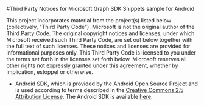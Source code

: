 #Third Party Notices for Microsoft Graph SDK Snippets sample for Android

This project incorporates material from the project(s) listed below (collectively, "Third Party Code"). Microsoft is not the original author of the Third Party Code. The original copyright notices and licenses, under which Microsoft received such Third Party Code, are set out below together with the full text of such licenses. These notices and licenses are provided for informational purposes only. This Third Party Code is licensed to you under the terms set forth in the licenses set forth below. Microsoft reserves all other rights not expressly granted under this agreement, whether by implication, estoppel or otherwise. 

- Android SDK, which is provided by the Android Open Source Project and is used according to terms described in the [Creative Commons 2.5 Attribution License](http://creativecommons.org/licenses/by/2.5). The Android SDK is available [here](http://developer.android.com/sdk/index.html).
